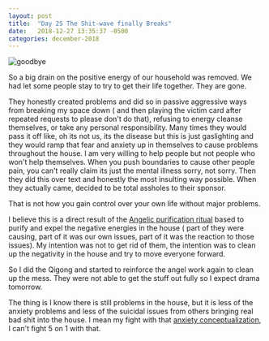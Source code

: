 ```yaml
---
layout: post
title:  "Day 25 The Shit-wave finally Breaks"
date:   2018-12-27 13:35:37 -0500
categories: december-2018
---
```

![goodbye](https://graduway.com/wp-content/uploads/2018/02/Good-Bye.jpg)

So a big drain on the positive energy of our household was removed.  We had let some people stay to try to get their life together.   They are gone.

They honestly created problems and did so in passive aggressive ways from breaking my space down ( and then playing the victim card after repeated requests to please don't do that), refusing to energy cleanse themselves, or take any personal responsibility.  Many times they would pass it off like, oh its not us, its the disease but this is just gaslighting and they would ramp that fear and anxiety up in themselves to cause problems throughout the house.  I am very willing to help people but not people who won't help themselves.   When you push boundaries to cause other people pain, you can't really claim its just the mental illness sorry, not sorry.  Then they did this over text and honestly the most insulting way possible.   When they actually came, decided to be total assholes to their sponsor.

That is not how you gain control over your own life without major problems.

I believe this is a direct result of the [Angelic purification ritual](http://domagick.andriehvitimus.com/december-2018/2018/12/19/domagick-day-17-Changing-the-dynamic.html) based to purify and expel the negative energies in the house ( part of they were causing, part of it was our own issues, part of it was the reaction to those issues).  My intention was not to get rid of them, the intention was to clean up the negativity in the house and try to move everyone forward.

So I did the Qigong and started to reinforce the angel work again to clean up the mess.  They were not able to get the stuff out fully so I expect drama tomorrow.

The thing is I know there is still problems in the house, but it is less of the anxiety problems and less of the suicidal issues from others bringing real bad shit into the house.   I mean my fight with that [anxiety conceptualization](http://domagick.andriehvitimus.com/december-2018/2018/12/19/domagick-day-17-Changing-the-dynamic.html), I can't fight 5 on 1 with that.